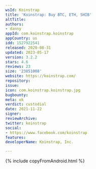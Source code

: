 ```yaml
---
wsId: Koinstrap
title: 'Koinstrap: Buy BTC, ETH, SHIB'
altTitle: 
authors:
- danny
appId: com.koinstrap.koinstrap
appCountry: us
idd: 1527922541
released: 2020-08-31
updated: 2023-05-17
version: 3.2.2
stars: 4.6
reviews: 23
size: '23851008'
website: https://koinstrap.com/
repository: 
issue: 
icon: com.koinstrap.koinstrap.jpg
bugbounty: 
meta: ok
verdict: custodial
date: 2021-11-22
signer: 
reviewArchive: 
twitter: koinstrap
social:
- https://www.facebook.com/koinstrap
features: 
developerName: Koinstrap, Inc.

---
```


{% include copyFromAndroid.html %}
